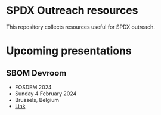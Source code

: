 ﻿# SPDX Outreach resources

This repository collects resources useful for SPDX outreach.

# Upcoming presentations

## SBOM Devroom
- FOSDEM 2024
- Sunday 4 February 2024
- Brussels, Belgium
- [Link](https://fosdem.org/2024/schedule/track/software-bill-of-materials/)

<!-- 
-->

